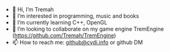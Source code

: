 - 👋 Hi, I’m Tremah
- 👀 I’m interested in programming, music and books
- 🌱 I’m currently learning C++, OpenGL
- 💞️ I’m looking to collaborate on my game engine TremEngine (https://github.com/Tremah/TremEngine)
- 📫 How to reach me: github@cydi.info or github DM

<!---
Tremah/Tremah is a ✨ special ✨ repository because its `README.md` (this file) appears on your GitHub profile.
You can click the Preview link to take a look at your changes.
--->
